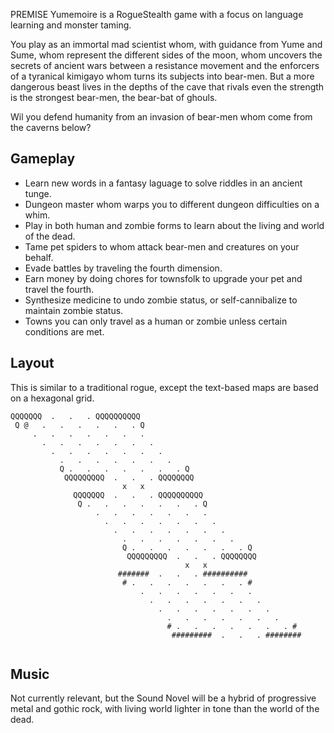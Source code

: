 PREMISE
Yumemoire is a RogueStealth game with a focus on language learning and monster taming.

You play as an immortal mad scientist whom, with guidance from Yume and Sume, whom represent the different sides of the moon, whom uncovers the secrets of ancient wars between a resistance movement and the enforcers of a tyranical kimigayo whom turns its subjects into bear-men. But a more dangerous beast lives in the depths of the cave that rivals even the strength is the strongest bear-men, the bear-bat of ghouls.

Wil you defend humanity from an invasion of bear-men whom come from the caverns below?

## Gameplay
* Learn new words in a fantasy laguage to solve riddles in an ancient tunge.
* Dungeon master whom warps you to different dungeon difficulties on a whim.
* Play in both human and zombie forms to learn about the living and world of the dead.
* Tame pet spiders to whom attack bear-men and creatures on your behalf.
* Evade battles by traveling the fourth dimension.
* Earn money by doing chores for townsfolk to upgrade your pet and travel the fourth.
* Synthesize medicine to undo zombie status, or self-cannibalize to maintain zombie status.
* Towns you can only travel as a human or zombie unless certain conditions are met.

## Layout
This is similar to a traditional rogue, except the text-based maps are based on a hexagonal grid.

~~~
QQQQQQQ  .   .   . QQQQQQQQQQ
 Q @   .   .   .   .   .   . Q
     .   .   .   .   .   .   .
       .   .   .   .   .   .   .
         .   .   .   .   .   .   .
           .   .   .   .   .   .   .  
           Q .   .   .   .   .   .   . Q
            QQQQQQQQQ  .   .   . QQQQQQQQ
                         x   x
              QQQQQQQ  .   .   . QQQQQQQQQQ
               Q .   .   .   .   .   .   . Q
                   .   .   .   .   .   .   .
                     .   .   .   .   .   .   .
                       .   .   .   .   .   .   .
                         .   .   .   .   .   .   .  
                         Q .   .   .   .   .   .   . Q
                          QQQQQQQQQ  .   .   . QQQQQQQQ
                                       x   x
                        #######  .   .   . ##########
                         # .   .   .   .   .   .   . #
                             .   .   .   .   .   .   .
                               .   .   .   .   .   .   .
                                 .   .   .   .   .   .   .
                                   .   .   .   .   .   .   . 
                                   # .   .   .   .   .   .   . #
                                    #########  .   .   . ########
 
~~~

## Music
Not currently relevant, but the Sound Novel will be a hybrid of progressive metal and gothic rock, with living world lighter in tone than the world of the dead.
